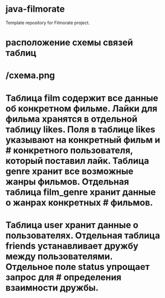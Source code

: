 # java-filmorate
Template repository for Filmorate project.
# расположение схемы связей таблиц
# /схема.png

# Таблица film содержит все данные об конкретном фильме. Лайки для фильма хранятся в отдельной таблицу likes. Поля в таблице likes указывают на конкретный фильм и # конкретного пользователя, который поставил лайк. Таблица genre хранит все возможные жанры фильмов. Отдельная таблица film_genre хранит данные о жанрах конкретных # фильмов.
# Таблица user хранит данные о пользователях. Отдельная таблица friends устанавливает дружбу между пользователями. Отдельное поле status упрощает запрос для # определения взаимности дружбы. 